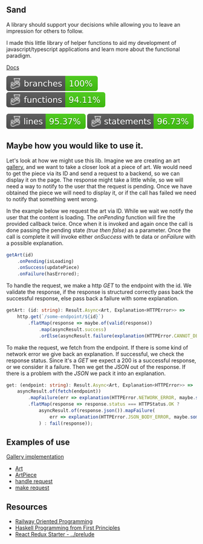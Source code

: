 ## Sand
<link href="./style.css" rel="stylesheet" type="text/css" media="all" /> 

A library should support your decisions while allowing you to leave an impression for others to follow.

I made this little library of helper functions to aid my development of javascript/typescript applications and learn
more about the functional paradigm.

[Docs](https://ryandur.github.io/sand/modules.html)

![branches](./badges/coverage-branches.svg) ![Functions](./badges/coverage-functions.svg)

![lines](./badges/coverage-lines.svg) ![statements](./badges/coverage-statements.svg)

## Maybe how you would like to use it.

Let's look at how we might use this lib. Imagine we are creating an
art [gallery](https://peaceful-heyrovsky-96583c.netlify.app/gallery?page=1&size=8&tab=aic), and we want to take a closer
look at a piece of art. We would need to get the piece via its ID and send a request to a backend, so we can display it
on the page. The response might take a little while, so we will need a way to notify to the user that the request is
pending. Once we have obtained the piece we will need to display it, or if the call has failed we need to notify that
something went wrong.

In the example below we request the art via ID. While we wait we notify the user that the content is loading. The
*onPending* function will fire the provided callback twice. Once when it is invoked and again once the call is done
passing the pending state *(true then false)* as a parameter. Once the call is complete it will invoke either
*onSuccess* with te data or *onFailure* with a possible explanation.

```typescript
getArt(id)
    .onPending(isLoading)
    .onSuccess(updatePiece)
    .onFailure(hasErrored);
```

To handle the request, we make a http *GET* to the endpoint with the id. We validate the response, if the response is
structured correctly pass back the successful response, else pass back a failure with some explanation.

```typescript
getArt: (id: string): Result.Async<Art, Explanation<HTTPError>> =>
    http.get(`/some-endpoint/${id}`)
        .flatMap(response => maybe.of(valid(response))
            .map(asyncResult.success)
            .orElse(asyncResult.failure(explanation(HTTPError.CANNOT_DECODE))))
```

To make the request, we fetch from the endpoint. If there is some kind of network error we give back an explanation. If
successful, we check the response status. Since it's a *GET* we expect a 200 is a successful response, or we consider it
a failure. Then we get the *JSON* out of the response. If there is a problem with the *JSON* we pack it into an
explanation.

```typescript
get: (endpoint: string): Result.Async<Art, Explanation<HTTPError>> =>
    asyncResult.of(fetch(endpoint))
        .mapFailure(err => explanation(HTTPError.NETWORK_ERROR, maybe.some(err)))
        .flatMap(response => response.status === HTTPStatus.OK ?
            asyncResult.of(response.json()).mapFailure(
                err => explanation(HTTPError.JSON_BODY_ERROR, maybe.some(err))
            ) : fail(response));
```

## Examples of use

[Gallery implementation](https://github.com/RyanDur/ChosenPicachu/tree/main/src/lib/components/Gallery)

* [Art](https://github.com/RyanDur/ChosenPicachu/blob/main/src/lib/components/Gallery/Art/index.tsx#L19)
* [ArtPiece](https://github.com/RyanDur/ChosenPicachu/blob/main/src/lib/components/Gallery/ArtPiece/index.tsx#L19)
* [handle request](https://github.com/RyanDur/ChosenPicachu/blob/main/src/data/artGallery/index.ts#L11)
* [make request](https://github.com/RyanDur/ChosenPicachu/blob/main/src/data/http.ts#L24)

## Resources

* [Railway Oriented Programming](https://fsharpforfunandprofit.com/rop/)
* [Haskell Programming from First Principles](https://haskellbook.com/)
* [React Redux Starter - ../prelude](https://github.com/dam5s/react-redux-starter/tree/main/src/prelude)